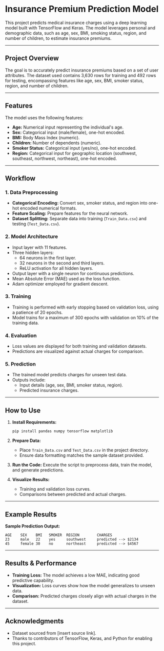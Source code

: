 # Insurance Premium Prediction Model

This project predicts medical insurance charges using a deep learning model built with TensorFlow and Keras. The model leverages personal and demographic data, such as age, sex, BMI, smoking status, region, and number of children, to estimate insurance premiums.

---

## Project Overview

The goal is to accurately predict insurance premiums based on a set of user attributes. The dataset used contains 3,630 rows for training and 492 rows for testing, encompassing features like age, sex, BMI, smoker status, region, and number of children.

---

## Features

The model uses the following features:
- **Age:** Numerical input representing the individual's age.
- **Sex:** Categorical input (male/female), one-hot encoded.
- **BMI:** Body Mass Index (numeric).
- **Children:** Number of dependents (numeric).
- **Smoker Status:** Categorical input (yes/no), one-hot encoded.
- **Region:** Categorical input for geographic location (southwest, southeast, northwest, northeast), one-hot encoded.

---

## Workflow

### 1. **Data Preprocessing**
   - **Categorical Encoding:** Convert sex, smoker status, and region into one-hot encoded numerical formats.
   - **Feature Scaling:** Prepare features for the neural network.
   - **Dataset Splitting:** Separate data into training (`Train_Data.csv`) and testing (`Test_Data.csv`).

### 2. **Model Architecture**
   - Input layer with 11 features.
   - Three hidden layers:
     - 64 neurons in the first layer.
     - 32 neurons in the second and third layers.
     - ReLU activation for all hidden layers.
   - Output layer with a single neuron for continuous predictions.
   - Mean Absolute Error (MAE) used as the loss function.
   - Adam optimizer employed for gradient descent.

### 3. **Training**
   - Training is performed with early stopping based on validation loss, using a patience of 20 epochs.
   - Model trains for a maximum of 300 epochs with validation on 10% of the training data.

### 4. **Evaluation**
   - Loss values are displayed for both training and validation datasets.
   - Predictions are visualized against actual charges for comparison.

### 5. **Prediction**
   - The trained model predicts charges for unseen test data.
   - Outputs include:
     - Input details (age, sex, BMI, smoker status, region).
     - Predicted insurance charges.

---

## How to Use

1. **Install Requirements:**
   ```bash
   pip install pandas numpy tensorflow matplotlib
   ```

2. **Prepare Data:**
   - Place `Train_Data.csv` and `Test_Data.csv` in the project directory.
   - Ensure data formatting matches the sample dataset provided.

3. **Run the Code:**
   Execute the script to preprocess data, train the model, and generate predictions.

4. **Visualize Results:**
   - Training and validation loss curves.
   - Comparisons between predicted and actual charges.

---

## Example Results

**Sample Prediction Output:**
```
AGE    SEX    BMI   SMOKER  REGION        CHARGES
23     male   22    yes     southwest     predicted --> $2134
45     female 30    no      northeast     predicted --> $4567
```

---

## Results & Performance

- **Training Loss:** The model achieves a low MAE, indicating good predictive capability.
- **Visualization:** Loss curves show how the model generalizes to unseen data.
- **Comparison:** Predicted charges closely align with actual charges in the dataset.

---

## Acknowledgments

- Dataset sourced from [insert source link].
- Thanks to contributors of TensorFlow, Keras, and Python for enabling this project.
